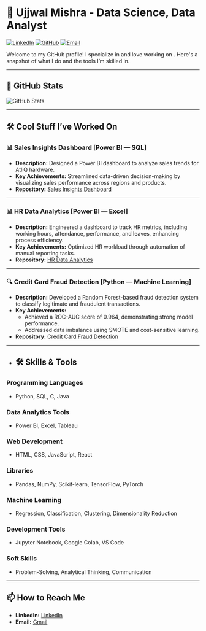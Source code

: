 # 👋 Ujjwal Mishra - Data Science, Data Analyst 
[![LinkedIn](https://img.shields.io/badge/-LinkedIn-blue?style=flat&logo=Linkedin&logoColor=white)](https://www.linkedin.com/in/ujjwal-mishra-2a1b6522b?utm_source=share&utm_campaign=share_via&utm_content=profile&utm_medium=ios_app ) 
[![GitHub](https://img.shields.io/badge/-GitHub-black?style=flat&logo=github&logoColor=white)](https://github.com/UjjwalMisra) 
[![Email](https://img.shields.io/badge/Email-red?style=flat&logo=gmail&logoColor=white)](mailto:ujjwalmishra1777@gmail.com)

Welcome to my GitHub profile! I specialize in <your expertise> and love working on <your passion>. Here's a snapshot of what I do and the tools I’m skilled in.

---

## 🚀 GitHub Stats
![GitHub Stats](https://github-readme-stats.vercel.app/api?username=UjjwalMisra&show_icons=true&theme=radical)

---

## 🛠️ Cool Stuff I’ve Worked On


### 📊 Sales Insights Dashboard [Power BI — SQL]
- **Description:** Designed a Power BI dashboard to analyze sales trends for AtliQ hardware.
- **Key Achievements:** Streamlined data-driven decision-making by visualizing sales performance across regions and products.
- **Repository:** [Sales Insights Dashboard](https://github.com/ujjwalmishra1777/sales-insights-dashboard)

---

### 📊 HR Data Analytics [Power BI — Excel]
- **Description:** Engineered a dashboard to track HR metrics, including working hours, attendance, performance, and leaves, enhancing process efficiency.
- **Key Achievements:** Optimized HR workload through automation of manual reporting tasks.
- **Repository:** [HR Data Analytics](https://github.com/ujjwalmishra1777/hr-data-analytics)

---

### 🔍 Credit Card Fraud Detection [Python — Machine Learning]
- **Description:** Developed a Random Forest-based fraud detection system to classify legitimate and fraudulent transactions.
- **Key Achievements:**
  - Achieved a ROC-AUC score of 0.964, demonstrating strong model performance.
  - Addressed data imbalance using SMOTE and cost-sensitive learning.
- **Repository:** [Credit Card Fraud Detection](https://github.com/ujjwalmishra1777/credit-card-fraud-detection)

---

- ## 🛠️ Skills & Tools

### **Programming Languages**
- Python, SQL, C, Java

### **Data Analytics Tools**
- Power BI, Excel, Tableau

### **Web Development**
- HTML, CSS, JavaScript, React

### **Libraries**
- Pandas, NumPy, Scikit-learn, TensorFlow, PyTorch

### **Machine Learning**
- Regression, Classification, Clustering, Dimensionality Reduction

### **Development Tools**
- Jupyter Notebook, Google Colab, VS Code

### **Soft Skills**
- Problem-Solving, Analytical Thinking, Communication

---

## 📫 How to Reach Me
- **LinkedIn:** [LinkedIn](https://www.linkedin.com/in/ujjwal-mishra-2a1b6522b?utm_source=share&utm_campaign=share_via&utm_content=profile&utm_medium=ios_app )
- **Email:** [Gmail](mailto:ujjwalmishra1777@gmail.com)
